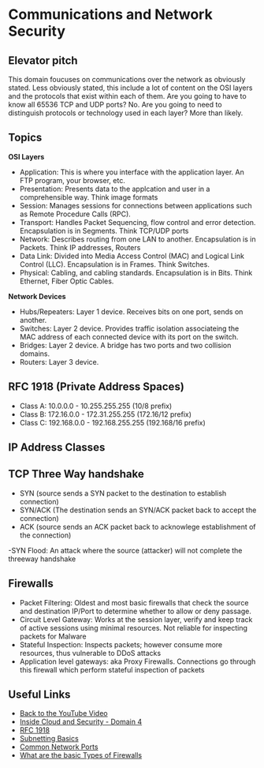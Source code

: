 # Communications and Network Security

## Elevator pitch
This domain foucuses on communications over the network as obviously stated. Less obviously stated, this include a lot of content on the OSI layers and the protocols that exist within each of them. Are you going to have to know all 65536 TCP and UDP ports? No. Are you going to need to distinguish protocols or technology used in each layer? More than likely.

## Topics

**OSI Layers**

- Application: This is where you interface with the application layer. An FTP program, your browser, etc.
- Presentation: Presents data to the applcation and user in a comprehensible way. Think image formats
- Session: Manages sessions for connections between applications such as Remote Procedure Calls (RPC).
- Transport: Handles Packet Sequencing, flow control and error detection. Encapsulation is in Segments. Think TCP/UDP ports
- Network: Describes routing from one LAN to another. Encapsulation is in Packets. Think IP addresses, Routers
- Data Link: Divided into Media Access Control (MAC) and Logical Link Control (LLC). Encapsulation is in Frames. Think Switches.
- Physical: Cabling, and cabling standards. Encapsulation is in Bits. Think Ethernet, Fiber Optic Cables.

**Network Devices**
- Hubs/Repeaters: Layer 1 device. Receives bits on one port, sends on another.
- Switches: Layer 2 device. Provides traffic isolation associateing the MAC address of each connected device with its port on the switch.
- Bridges: Layer 2 device. A bridge has two ports and two collision domains.
- Routers: Layer 3 device. 

## RFC 1918 (Private Address Spaces)

- Class A: 10.0.0.0 - 10.255.255.255 (10/8 prefix)
- Class B: 172.16.0.0 - 172.31.255.255 (172.16/12 prefix)
- Class C: 192.168.0.0 - 192.168.255.255 (192.168/16 prefix)

## IP Address Classes

## TCP Three Way handshake
- SYN (source sends a SYN packet to the destination to establish connection)
- SYN/ACK (The destination sends an SYN/ACK packet back to accept the connection)
- ACK (source sends an ACK packet back to acknowlege establishment of the connection)

-SYN Flood: An attack where the source (attacker) will not complete the threeway handshake


## Firewalls
- Packet Filtering: Oldest and most basic firewalls that check the source and destination IP/Port to determine whether to allow or deny passage.
- Circuit Level Gateway: Works at the session layer, verify and keep track of active sessions using minimal resources. Not reliable for inspecting packets for Malware
- Stateful Inspection: Inspects packets; however consume more resources, thus vulnerable to DDoS attacks
- Application level gateways: aka Proxy Firewalls. Connections go through this firewall which perform stateful inspection of packets

## Useful Links

- [Back to the YouTube Video]()
- [Inside Cloud and Security - Domain 4](https://www.youtube.com/watch?v=-b-BbFv7eI8)
- [RFC 1918](https://datatracker.ietf.org/doc/html/rfc1918)
- [Subnetting Basics](https://docs.microsoft.com/en-us/troubleshoot/windows-client/networking/tcpip-addressing-and-subnetting)
- [Common Network Ports](https://web.mit.edu/rhel-doc/4/RH-DOCS/rhel-sg-en-4/ch-ports.html)
- [What are the basic Types of Firewalls](https://www.parallels.com/blogs/ras/types-of-firewalls/)


